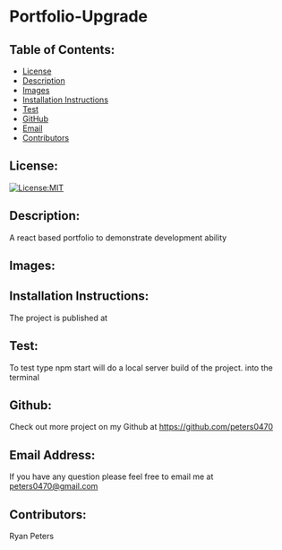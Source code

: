 # Portfolio-Upgrade
  ## Table of Contents: 
  - [License](#license)
  - [Description](#description)
  - [Images](#images)
  - [Installation Instructions](#installation-Instructions)
  - [Test](#test)
  - [GitHub](#gitHub)
  - [Email](#email-address)
  - [Contributors](#contributors)

  ## License:
  [![License:MIT](https://img.shields.io/badge/License-MIT-yellow.svg)](https://opensource.org/licenses/MIT)

  ## Description:
  A react based portfolio to demonstrate development ability

  ## Images:
 

  ## Installation Instructions: 
  The project is published at 

  ## Test: 
  To test type npm start will do a local server build of the project. into the terminal

  ## Github: 
  Check out more project on my Github at https://github.com/peters0470

  ## Email Address:
  If you have any question please feel free to email me at peters0470@gmail.com

  ## Contributors:
  Ryan Peters